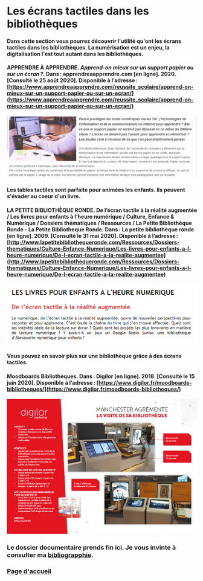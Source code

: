 # Les écrans tactiles dans les bibliothèques 

#### Dans cette section vous pourrez découvrir l'utilité qu'ont les écrans tactiles dans les bibliothèques. La numérisation est un enjeu, la digitalisation l'est tout autant dans les bibliothèques.


#### APPRENDRE À APPRENDRE. *Apprend-on mieux sur un support papier ou sur un écran ?*. Dans : apprendreaapprendre.com [en ligne]. 2020. [Consulté le 25 août 2020]. Disponible à l’adresse : [https://www.apprendreaapprendre.com/reussite_scolaire/apprend-on-mieux-sur-un-support-papier-ou-sur-un-ecran/](https://www.apprendreaapprendre.com/reussite_scolaire/apprend-on-mieux-sur-un-support-papier-ou-sur-un-ecran/) 
![papiernumerique](imagesecrans/library/papiernumerique.PNG)

#### Les tables tactiles sont parfaite pour animées les enfants. Ils peuvent s'évader au coeur d'un livre.

#### LA PETITE BIBLIOTHÈQUE RONDE. De l’écran tactile à la réalité augmentée / Les livres pour enfants à l’heure numérique / Culture, Enfance & Numérique / Dossiers thématiques / Ressources / La Petite Bibliothèque Ronde - La Petite Bibliotheque Ronde. Dans : La petite bibliothèque ronde [en ligne]. 2009. [Consulté le 31 mai 2020]. Disponible à l’adresse : [http://www.lapetitebibliothequeronde.com/Ressources/Dossiers-thematiques/Culture-Enfance-Numerique/Les-livres-pour-enfants-a-l-heure-numerique/De-l-ecran-tactile-a-la-realite-augmentee](http://www.lapetitebibliothequeronde.com/Ressources/Dossiers-thematiques/Culture-Enfance-Numerique/Les-livres-pour-enfants-a-l-heure-numerique/De-l-ecran-tactile-a-la-realite-augmentee)
![enfants](imagesecrans/library/enfants.PNG)



#### Vous pouvez en savoir plus sur une bibliothèque grâce à des écrans tactiles. 

#### Moodboards Bibliothèques. Dans : Digilor [en ligne]. 2018. [Consulté le 15 juin 2020]. Disponible à l’adresse : [https://www.digilor.fr/moodboards-bibliotheques/](https://www.digilor.fr/moodboards-bibliotheques/)
![digitalisation](imagesecrans/library/digitalisation.jpg)



### Le dossier documentaire prends fin ici. Je vous invinte à consulter ma [bibliograpphie](bibliographie.md).


### [Page d'accueil](Pagedaccueil.md)
